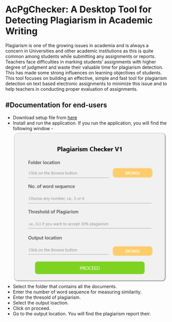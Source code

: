 # AcPgChecker:  A Desktop Tool for Detecting Plagiarism in Academic Writing
Plagiarism is one of the growing issues in academia and is always a concern in Universities and other academic institutions as this is quite common among students while submitting any assignments or reports. Teachers face difficulties in marking students’ assignments with higher degree of judgment and waste their valuable time for plagiarism detection. This has made some strong influences on learning objectives of students. This tool focuses on building an effective, simple and fast tool for plagiarism detection on text based electronic assignments to minimize this issue and to help teachers in conducting proper evaluation of assignments.

#Documentation for end-users
---------------------------
* Download setup file from [here](https://github.com/dipongkor/PlagiarismChecker/releases/download/v1.0/PlagiarismChecker.Setup.msi)
* Install and run the application. If you run the application, you will find the following window -
![](Paper/images/plagiarism_checker.PNG)
* Select the folder that contains all the documents.
* Enter the number of word sequence for measuring similarity.
* Enter the thresold of plagiarism.
* Select the output loaction.
* Click on proceed.
* Go to the output location. You will find the plagiarism report their.